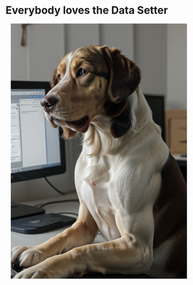# Everybody loves the Data Setter

<p align="center">
  <img src="./data-setter.png" alt="Data Setter" />
</p>
